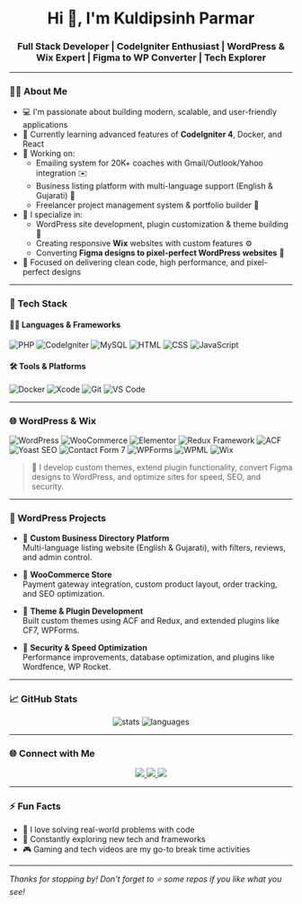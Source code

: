 <h1 align="center">Hi 👋, I'm Kuldipsinh Parmar</h1>
<h3 align="center">Full Stack Developer | CodeIgniter Enthusiast | WordPress & Wix Expert | Figma to WP Converter | Tech Explorer</h3>

---

### 🧑‍💻 About Me

- 💻 I'm passionate about building modern, scalable, and user-friendly applications  
- 🌱 Currently learning advanced features of **CodeIgniter 4**, Docker, and React  
- 🚀 Working on:
  - Emailing system for 20K+ coaches with Gmail/Outlook/Yahoo integration ✉️  
  - Business listing platform with multi-language support (English & Gujarati) 🏢  
  - Freelancer project management system & portfolio builder 🧰  
- 🧩 I specialize in:
  - WordPress site development, plugin customization & theme building 🔧  
  - Creating responsive **Wix** websites with custom features ⚙️  
  - Converting **Figma designs to pixel-perfect WordPress websites** 🎨  
- 🎯 Focused on delivering clean code, high performance, and pixel-perfect designs

---

### 💼 Tech Stack

#### 👨‍💻 Languages & Frameworks  
![PHP](https://img.shields.io/badge/PHP-777BB4?style=for-the-badge&logo=php&logoColor=white)
![CodeIgniter](https://img.shields.io/badge/CodeIgniter-E44D26?style=for-the-badge&logo=codeigniter&logoColor=white)
![MySQL](https://img.shields.io/badge/MySQL-005C84?style=for-the-badge&logo=mysql&logoColor=white)
![HTML](https://img.shields.io/badge/HTML5-E34F26?style=for-the-badge&logo=html5&logoColor=white)
![CSS](https://img.shields.io/badge/CSS3-1572B6?style=for-the-badge&logo=css3&logoColor=white)
![JavaScript](https://img.shields.io/badge/JavaScript-F7DF1E?style=for-the-badge&logo=javascript&logoColor=black)

#### 🛠️ Tools & Platforms  
![Docker](https://img.shields.io/badge/Docker-2496ED?style=for-the-badge&logo=docker&logoColor=white)
![Xcode](https://img.shields.io/badge/Xcode-1575F9?style=for-the-badge&logo=xcode&logoColor=white)
![Git](https://img.shields.io/badge/Git-F05032?style=for-the-badge&logo=git&logoColor=white)
![VS Code](https://img.shields.io/badge/VS%20Code-007ACC?style=for-the-badge&logo=visual-studio-code&logoColor=white)

---

### 🌐 WordPress & Wix

![WordPress](https://img.shields.io/badge/WordPress-21759B?style=for-the-badge&logo=wordpress&logoColor=white)
![WooCommerce](https://img.shields.io/badge/WooCommerce-96588A?style=for-the-badge&logo=woocommerce&logoColor=white)
![Elementor](https://img.shields.io/badge/Elementor-92003B?style=for-the-badge&logo=elementor&logoColor=white)
![Redux Framework](https://img.shields.io/badge/Redux-764ABC?style=for-the-badge&logo=redux&logoColor=white)
![ACF](https://img.shields.io/badge/ACF-009688?style=for-the-badge&logo=acf&logoColor=white)
![Yoast SEO](https://img.shields.io/badge/Yoast%20SEO-7B0099?style=for-the-badge&logo=yoast&logoColor=white)
![Contact Form 7](https://img.shields.io/badge/Contact%20Form%207-0069B4?style=for-the-badge)
![WPForms](https://img.shields.io/badge/WPForms-FFA500?style=for-the-badge&logo=wpforms&logoColor=white)
![WPML](https://img.shields.io/badge/WPML-0099CC?style=for-the-badge)
![Wix](https://img.shields.io/badge/Wix-FAAE00?style=for-the-badge&logo=wix&logoColor=black)

> 🔧 I develop custom themes, extend plugin functionality, convert Figma designs to WordPress, and optimize sites for speed, SEO, and security.

---

### 📂 WordPress Projects

- 🧠 **Custom Business Directory Platform**  
  Multi-language listing website (English & Gujarati), with filters, reviews, and admin control.

- 🛒 **WooCommerce Store**  
  Payment gateway integration, custom product layout, order tracking, and SEO optimization.

- 🎨 **Theme & Plugin Development**  
  Built custom themes using ACF and Redux, and extended plugins like CF7, WPForms.

- 🔐 **Security & Speed Optimization**  
  Performance improvements, database optimization, and plugins like Wordfence, WP Rocket.

---

### 📈 GitHub Stats

<p align="center">
  <img src="https://github-readme-stats.vercel.app/api?username=KuldipsinhParmar&show_icons=true&theme=tokyonight" alt="stats" />
  <img src="https://github-readme-stats.vercel.app/api/top-langs/?username=KuldipsinhParmar&layout=compact&theme=tokyonight" alt="languages" />
</p>

---

### 🌐 Connect with Me

<p align="center">
  <a href="https://www.linkedin.com/in/kuldipsinhparmar" target="_blank">
    <img src="https://img.shields.io/badge/LinkedIn-0A66C2?style=for-the-badge&logo=linkedin&logoColor=white" />
  </a>
  <a href="mailto:developerdeck.200@gmail.com" target="_blank">
    <img src="https://img.shields.io/badge/Email-D14836?style=for-the-badge&logo=gmail&logoColor=white" />
  </a>
  <a href="https://developerdeck.in/" target="_blank">
    <img src="https://img.shields.io/badge/Portfolio-000?style=for-the-badge&logo=firefox-browser&logoColor=white" />
  </a>
</p>

---

### ⚡ Fun Facts

- 🧩 I love solving real-world problems with code  
- 🧠 Constantly exploring new tech and frameworks  
- 🎮 Gaming and tech videos are my go-to break time activities

---

*Thanks for stopping by! Don't forget to ⭐ some repos if you like what you see!*

